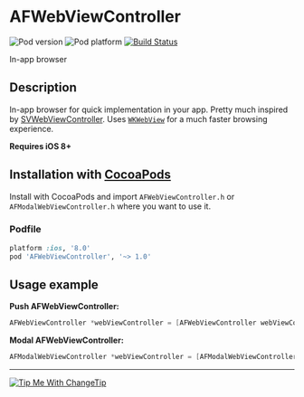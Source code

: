 AFWebViewController
===================
![Pod version](http://img.shields.io/cocoapods/v/AFWebViewController.svg?style=flat)
![Pod platform](http://img.shields.io/cocoapods/p/AFWebViewController.svg?style=flat)
[![Build Status](http://img.shields.io/travis/Fogh/AFWebViewController.svg?style=flat)](https://travis-ci.org/Fogh/AFWebViewController)

In-app browser

## Description

In-app browser for quick implementation in your app. Pretty much inspired by [SVWebViewController](https://github.com/TransitApp/SVWebViewController). 
Uses [`WKWebView`](https://developer.apple.com/library/IOs/documentation/WebKit/Reference/WKWebView_Ref/index.html) for a much faster browsing experience. 

**Requires iOS 8+**

## Installation with [CocoaPods](http://cocoapods.org/)

Install with CocoaPods and import `AFWebViewController.h` or `AFModalWebViewController.h` where you want to use it.

### Podfile

```ruby
platform :ios, '8.0'
pod 'AFWebViewController', '~> 1.0'
```

## Usage example

**Push AFWebViewController:**
```objectivec
AFWebViewController *webViewController = [AFWebViewController webViewControllerWithAddress:@"https://google.com"];
```

**Modal AFWebViewController:**
```objectivec
AFModalWebViewController *webViewController = [AFModalWebViewController webViewControllerWithAddress:@"https://google.com"];
```

---
<a href="http://Fogh.tip.me">
  <img
    alt="Tip Me With ChangeTip"
    src="https://cdn.changetip.com/img/logos/tipme_square.png?1"/>
</a>
